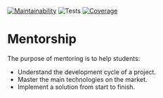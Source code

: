 [![Maintainability](https://sonarcloud.io/api/project_badges/measure?project=wesley-ramos_mentorship&metric=sqale_rating)](https://sonarcloud.io/summary/new_code?id=wesley-ramos_mentorship) ![Tests](https://github.com/wesley-ramos/mentorship/workflows/Tests/badge.svg) [![Coverage](https://sonarcloud.io/api/project_badges/measure?project=wesley-ramos_mentorship&metric=coverage)](https://sonarcloud.io/summary/new_code?id=wesley-ramos_mentorship)

# Mentorship
The purpose of mentoring is to help students:
- Understand the development cycle of a project.
- Master the main technologies on the market.
- Implement a solution from start to finish.
